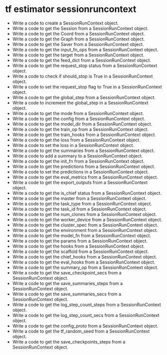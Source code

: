 # tf estimator sessionruncontext

- Write a code to create a SessionRunContext object.
- Write a code to get the Session from a SessionRunContext object.
- Write a code to get the Coord from a SessionRunContext object.
- Write a code to get the Graph from a SessionRunContext object.
- Write a code to get the Saver from a SessionRunContext object.
- Write a code to get the input_fn_ops from a SessionRunContext object.
- Write a code to get the target from a SessionRunContext object.
- Write a code to get the feed_dict from a SessionRunContext object.
- Write a code to get the request_stop status from a SessionRunContext object.
- Write a code to check if should_stop is True in a SessionRunContext object.
- Write a code to set the request_stop flag to True in a SessionRunContext object.
- Write a code to get the global_step from a SessionRunContext object.
- Write a code to increment the global_step in a SessionRunContext object.
- Write a code to get the mode from a SessionRunContext object.
- Write a code to get the config from a SessionRunContext object.
- Write a code to get the model_dir from a SessionRunContext object.
- Write a code to get the train_op from a SessionRunContext object.
- Write a code to get the train_hooks from a SessionRunContext object.
- Write a code to get the loss from a SessionRunContext object.
- Write a code to set the loss in a SessionRunContext object.
- Write a code to get the summaries from a SessionRunContext object.
- Write a code to add a summary to a SessionRunContext object.
- Write a code to get the init_fn from a SessionRunContext object.
- Write a code to get the predictions from a SessionRunContext object.
- Write a code to set the predictions in a SessionRunContext object.
- Write a code to get the eval_metrics from a SessionRunContext object.
- Write a code to get the export_outputs from a SessionRunContext object.
- Write a code to get the is_chief status from a SessionRunContext object.
- Write a code to get the master from a SessionRunContext object.
- Write a code to get the task_type from a SessionRunContext object.
- Write a code to get the task_id from a SessionRunContext object.
- Write a code to get the num_clones from a SessionRunContext object.
- Write a code to get the worker_device from a SessionRunContext object.
- Write a code to get the cluster_spec from a SessionRunContext object.
- Write a code to get the environment from a SessionRunContext object.
- Write a code to get the model_fn from a SessionRunContext object.
- Write a code to get the params from a SessionRunContext object.
- Write a code to get the hooks from a SessionRunContext object.
- Write a code to get the scaffold from a SessionRunContext object.
- Write a code to get the chief_hooks from a SessionRunContext object.
- Write a code to get the eval_hooks from a SessionRunContext object.
- Write a code to get the summary_op from a SessionRunContext object.
- Write a code to get the save_checkpoint_secs from a SessionRunContext object.
- Write a code to get the save_summaries_steps from a SessionRunContext object.
- Write a code to get the save_summaries_secs from a SessionRunContext object.
- Write a code to get the log_step_count_steps from a SessionRunContext object.
- Write a code to get the log_step_count_secs from a SessionRunContext object.
- Write a code to get the config_proto from a SessionRunContext object.
- Write a code to get the tf_random_seed from a SessionRunContext object.
- Write a code to get the save_checkpoints_steps from a SessionRunContext object.